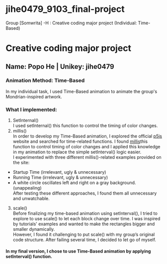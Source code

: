 # jihe0479_9103_final-project
Group [Somwrita] -H : Creative coding major project (Individual: Time-Based)
# Creative coding major project
## Name: Popo He | Unikey: jihe0479
### Animation Method: Time-Based
In my individual task, I used Time-Based animation to animate the group's Mondrian-inspired artwork.
### What I implemented:
1. SetInternal()  
I used setInternal() this function to control the timing of color changes.
2. millis()  
In order to develop my Time-Based animation, I explored the official [p5js](https://p5js.org/reference) website and searched for time-related functions.
I found [millis](https://p5js.org/reference/p5/millis/)this function to control timing of color changes and I applied this knowledge in my animation to replace the simple setInterval() logic easier.  
I experimented with three different millis()-related examples provided on the site:
- Startup Time (irrelevant, ugly & unnecessary)
- Running Time (irrelevant, ugly & unnecessary)
- A white circle oscillates left and right on a gray background.(unappealing)  
After testing these different approaches, I found them all unnecessary and unwatchable.
3. scale()  
Before finalizing my time-based animation using setInterval(), I tried to explore to use scale() to let each block change over time. I was inspired by tutorials' examples and wanted to make the rectangles bigger and smaller dynamically.  
However, I found it challenging to put scale()  with my group’s original code structure. After failing several time, I decided to let go of myself.
#### In my final version, I chose to use Time-Based animation by applying setInterval() function.